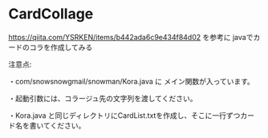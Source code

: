 # CardCollage
https://qiita.com/YSRKEN/items/b442ada6c9e434f84d02 を参考に javaでカードのコラを作成してみる

注意点:

・com/snowsnowgmail/snowman/Kora.java に メイン関数が入っています。

・起動引数には、コラージュ先の文字列を渡してください。

・Kora.java と同じディレクトリにCardList.txtを作成し、そこに一行ずつカード名を書いてください。

